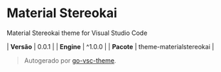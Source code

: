 # Material Stereokai

Material Stereokai theme for Visual Studio Code

| **Versão** | 0.0.1 |
| **Engine** | ^1.0.0 |
| **Pacote** | theme-materialstereokai |

> Autogerado por [go-vsc-theme](https://github.com/natalbu/go-vsc-theme).
